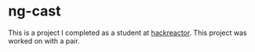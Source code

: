 # ng-cast
This is a project I completed as a student at [hackreactor](http://hackreactor.com). This project was worked on with a pair.